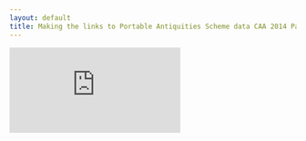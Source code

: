 ```yaml
---
layout: default
title: Making the links to Portable Antiquities Scheme data CAA 2014 Paris
---
```

<div class="embed-responsive embed-responsive-4by3">
  <iframe src="https://docs.google.com/presentation/d/e/2PACX-1vTGLU6PG5VgTNSFxIHFoHi_nHrQUa4KtHGH9w7icAdKljqpBxw5ZrACOnt891lglae1Rmx0AvXodG2s/embed?start=false&loop=false&delayms=3000" frameborder="0" class="embed-responsive-item" allowfullscreen="true" mozallowfullscreen="true" webkitallowfullscreen="true"></iframe>
</div>
